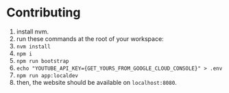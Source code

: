 # Contributing

1. install nvm.
1. run these commands at the root of your workspace: 
1. `nvm install`
1. `npm i`
1. `npm run bootstrap`
1. `echo "YOUTUBE_API_KEY={GET_YOURS_FROM_GOOGLE_CLOUD_CONSOLE}" > .env`
1. `npm run app:localdev`
1. then, the website should be available on `localhost:8080`.